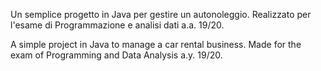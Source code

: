 Un semplice progetto in Java per gestire un autonoleggio. Realizzato per l'esame di Programmazione e analisi dati a.a. 19/20.

A simple project in Java to manage a car rental business. Made for the exam of Programming and Data Analysis a.y. 19/20.
